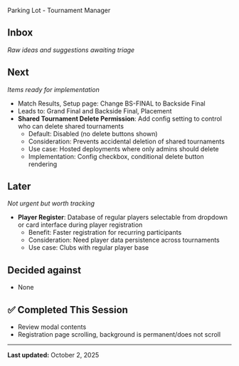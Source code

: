  Parking Lot - Tournament Manager

## Inbox
*Raw ideas and suggestions awaiting triage*

## Next
*Items ready for implementation*
- Match Results, Setup page: Change BS-FINAL to Backside Final
- Leads to: Grand Final and Backside Final, Placement
- **Shared Tournament Delete Permission**: Add config setting to control who can delete shared tournaments
  - Default: Disabled (no delete buttons shown)
  - Consideration: Prevents accidental deletion of shared tournaments
  - Use case: Hosted deployments where only admins should delete
  - Implementation: Config checkbox, conditional delete button rendering

## Later
*Not urgent but worth tracking*
- **Player Register**: Database of regular players selectable from dropdown or card interface during player registration
  - Benefit: Faster registration for recurring participants
  - Consideration: Need player data persistence across tournaments
  - Use case: Clubs with regular player base

## Decided against
- None

## ✅ Completed This Session
- Review modal contents
- Registration page scrolling, background is permanent/does not scroll
---
**Last updated:** October 2, 2025
